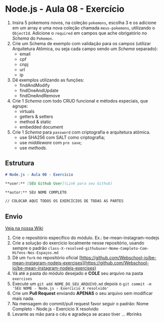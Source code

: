 # Node.js - Aula 08 - Exercício

1. Insira 5 pokemons novos, na coleção `pokemons`, escolha 3 e os adicione em um array e uma nova coleção chamada `meus-pokemons`, utilizando o `ObjectId`. Adicione o `required` em campos que ache obrigatório no *Schema* do `Pokemon`.
2. Crie um Schema de exemplo com validação para os campos (utilizar Arquitetura Atômica, ou seja cada campo sendo um *Schema* separado):
    - email
    - cpf
    - cnpj
    - url
    - ip
3. Dê exemplos utilizando as funções:
    - findAndModify
    - findOneAndUpdate
    - findOneAndRemove
4. Crie 1 *Schema* com todo CRUD funcional e métodos especiais, que agrupe:
    - virtuals
    - getters & setters
    - method & static
    - embedded document
5. Crie 1 *Schema* para `password` com criptografia e arquitetura atômica.
    - use SHA256 com SALT como criptografia;
    - use *middleware* com `pre save`;
    - use *methods*.

## Estrutura

```md
# Node.js - Aula 08 - Exercício 

**user:** [SEU Github User](Link para seu Github)

**autor:** SEU NOME COMPLETO

// COLOCAR AQUI TODOS OS EXERCÍCIOS DE TODAS AS PARTES
```


## Envio

[Veja na nossa Wiki](https://github.com/Webschool-io/be-mean-instagram/wiki/Exerc%C3%ADcios)

1. Crie o repositório específico do módulo. Ex.: be-mean-instagram-nodejs
2. Crie a solução do exercício localmente nesse repositório, usando sempre o padrão `class-X-resolved-githubuser-Nome-Completo-Com-Hifens-Nos-Espaços.md`
3. Dê um `fork` no repositório oficial [https://github.com/Webschool-io/be-mean-instagram-nodejs-exercises](https://github.com/Webschool-io/be-mean-instagram-nodejs-exercises)
4. Vá até a pasta do módulo desejado e **COLE** seu arquivo na pasta `exercises`
5. Execute um `git add NOME_DO_SEU_ARQUIVO.md` depois o `git commit -m 'SEU NOME - Node.js - Exercicio X resolvido'`
5. Crie um **Pull Request** enviando **APENAS** o seu arquivo sem modificar mais nada.
6. Na mensagem do commit/pull request favor seguir o padrão: Nome Completo - Node.js - Exercicio X resolvido
7. Levante as mão para o céu e agradeça se acaso tiver ... #brinks
